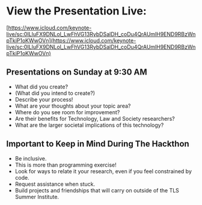 # View the Presentation Live:
[https://www.icloud.com/keynote-live/sc:0ILluFX9DNLol_LwFhVG13RybDSalDH_coDu4QrAUmlH9END9RBzWnpTkiP1oKWwOVn](https://www.icloud.com/keynote-live/sc:0ILluFX9DNLol_LwFhVG13RybDSalDH_coDu4QrAUmlH9END9RBzWnpTkiP1oKWwOVn)

## **Presentations on Sunday at 9:30 AM**

* What did you create?
* (What did you intend to create?)
* Describe your process!
* What are your thoughts about your topic area?
* Where do you see room for improvement?
* Are their benefits for Technology, Law and Society researchers?
* What are the larger societal implications of this technology?

## Important to Keep in Mind During The Hackthon

* Be inclusive.
* This is more than programming exercise!
* Look for ways to relate it your research, even if you feel constrained by code.
* Request assistance when stuck.
* Build projects and friendships that will carry on outside of the TLS Summer Institute.
